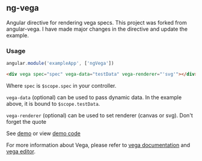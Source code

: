 ng-vega
------------

Angular directive for rendering vega specs.
This project was forked from angular-vega.
I have made major changes in the directive and update the example.

### Usage

```javascript
angular.module('exampleApp', ['ngVega'])
```

```html
<div vega spec="spec" vega-data="testData" vega-renderer="'svg'"></div>
```

Where `spec` is `$scope.spec` in your controller.

`vega-data` (optional) can be used to pass dynamic data. In the example above, it is bound to `$scope.testData`.

`vega-renderer` (optional) can be used to set renderer (canvas or svg). Don't forget the quote

See [demo](http://kristw.github.io/ng-vega) or view [demo code](https://github.com/kristw/ng-vega/blob/master/index.html)

For more information about Vega, please refer to [vega documentation](http://trifacta.github.io/vega/) and [vega editor](http://trifacta.github.io/vega/editor/).
